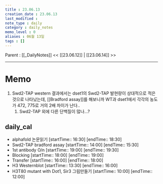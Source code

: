 ```yaml
---
title : 23.06.13
creation_date : 23.06.13
last_modified :
note_type : daily
category : daily_notes
memo_level : 0
aliases : 06월 13일
tags : []
---
```

Parent : [[_DailyNotes]]
<< [[23.06.12]] | [[23.06.14]] >>

---
# Memo

1.  Swd2-TAP western 결과에서는 dset1의 Swd2-TAP 발현량이 상대적으로 적은 것으로 나타났는데, [[Bradford assay]]를 해보니까 WT과 dset1에서 각각의 농도가 472, 775로 거의 2배 차이가 난다.. 
	1. Swd2-TAP 외에 다른 단백질이 많나…?

## daily_cal
-  alphafold 논문읽기 [startTime:: 16:30]  [endTime:: 18:30]
-  Swd2-TAP bradford assay [startTime:: 14:00]  [endTime:: 15:30]
-  1st antibody O/n [startTime:: 19:00]  [endTime:: 19:30]
-  Blocking [startTime:: 18:00]  [endTime:: 19:00]
-  Transfer [startTime:: 16:00]  [endTime:: 18:00]
-  H3 Westernblot [startTime:: 13:30]  [endTime:: 16:00]
-  H3T80 mutant with Dot1, Sir3 그림만들기 [startTime:: 10:00]  [endTime:: 12:00]
